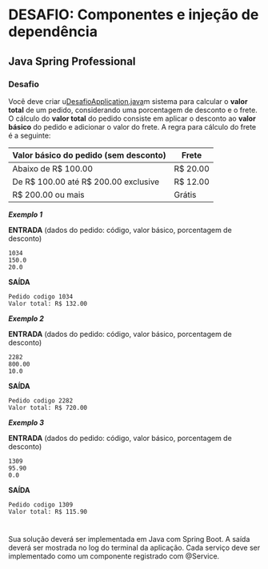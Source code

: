 #  DESAFIO: Componentes e injeção de dependência

## Java Spring Professional 


### Desafio
Você deve criar u[DesafioApplication.java](src%2Fmain%2Fjava%2Fbr%2Fcom%2Fchaves%2Fdesafio%2FDesafioApplication.java)m sistema para calcular o **valor total** de um pedido, considerando uma porcentagem
de desconto e o frete. O cálculo do **valor total** do pedido consiste em aplicar o desconto ao **valor
básico** do pedido e adicionar o valor do frete. A regra para cálculo do frete é a seguinte: </br>


Valor básico do pedido (sem desconto) | Frete 
---|---
Abaixo de R$ 100.00 | R$ 20.00
De R$ 100.00 até R$ 200.00 exclusive | R$ 12.00
R$ 200.00 ou mais | Grátis

_**Exemplo 1**_</br>

**ENTRADA** (dados do pedido: código, valor básico, porcentagem de desconto)</br>
```
1034
150.0
20.0
```
**SAÍDA**
```
Pedido codigo 1034
Valor total: R$ 132.00
```

_**Exemplo 2**_</br>

**ENTRADA** (dados do pedido: código, valor básico, porcentagem de desconto)</br>
```
2282
800.00
10.0
```
**SAÍDA**
```
Pedido codigo 2282
Valor total: R$ 720.00
```
_**Exemplo 3**_</br>

**ENTRADA** (dados do pedido: código, valor básico, porcentagem de desconto)</br>
```
1309
95.90
0.0
```
**SAÍDA**
```
Pedido codigo 1309 
Valor total: R$ 115.90
```
#
Sua solução deverá ser implementada em Java com Spring Boot. A saída deverá ser mostrada no log
do terminal da aplicação. Cada serviço deve ser implementado como um componente registrado com
@Service.

